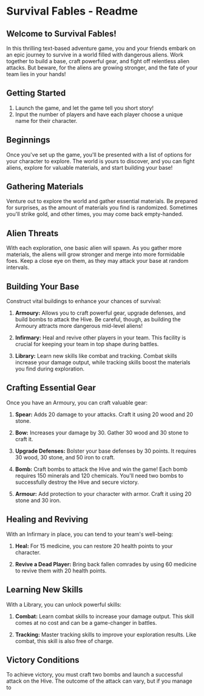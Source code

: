 # Survival Fables - Readme

## Welcome to Survival Fables!

In this thrilling text-based adventure game, you and your friends embark on an epic journey to survive in a world filled with dangerous aliens. Work together to build a base, craft powerful gear, and fight off relentless alien attacks. But beware, for the aliens are growing stronger, and the fate of your team lies in your hands!

## Getting Started

1. Launch the game, and let the game tell you short story!
2. Input the number of players and have each player choose a unique name for their character.

## Beginnings

Once you've set up the game, you'll be presented with a list of options for your character to explore. The world is yours to discover, and you can fight aliens, explore for valuable materials, and start building your base!

## Gathering Materials

Venture out to explore the world and gather essential materials. Be prepared for surprises, as the amount of materials you find is randomized. Sometimes you'll strike gold, and other times, you may come back empty-handed.

## Alien Threats

With each exploration, one basic alien will spawn. As you gather more materials, the aliens will grow stronger and merge into more formidable foes. Keep a close eye on them, as they may attack your base at random intervals.

## Building Your Base

Construct vital buildings to enhance your chances of survival:

1. **Armoury:** Allows you to craft powerful gear, upgrade defenses, and build bombs to attack the Hive. Be careful, though, as building the Armoury attracts more dangerous mid-level aliens!

2. **Infirmary:** Heal and revive other players in your team. This facility is crucial for keeping your team in top shape during battles.

3. **Library:** Learn new skills like combat and tracking. Combat skills increase your damage output, while tracking skills boost the materials you find during exploration.

## Crafting Essential Gear

Once you have an Armoury, you can craft valuable gear:

1. **Spear:** Adds 20 damage to your attacks. Craft it using 20 wood and 20 stone.

2. **Bow:** Increases your damage by 30. Gather 30 wood and 30 stone to craft it.

3. **Upgrade Defenses:** Bolster your base defenses by 30 points. It requires 30 wood, 30 stone, and 50 iron to craft.

4. **Bomb:** Craft bombs to attack the Hive and win the game! Each bomb requires 150 minerals and 120 chemicals. You'll need two bombs to successfully destroy the Hive and secure victory.

5. **Armour:** Add protection to your character with armor. Craft it using 20 stone and 30 iron.

## Healing and Reviving

With an Infirmary in place, you can tend to your team's well-being:

1. **Heal:** For 15 medicine, you can restore 20 health points to your character.

2. **Revive a Dead Player:** Bring back fallen comrades by using 60 medicine to revive them with 20 health points.

## Learning New Skills

With a Library, you can unlock powerful skills:

1. **Combat:** Learn combat skills to increase your damage output. This skill comes at no cost and can be a game-changer in battles.

2. **Tracking:** Master tracking skills to improve your exploration results. Like combat, this skill is also free of charge.

## Victory Conditions

To achieve victory, you must craft two bombs and launch a successful attack on the Hive. The outcome of the attack can vary, but if you manage to